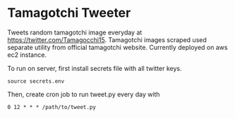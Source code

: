 # Tamagotchi Tweeter

Tweets random tamagotchi image everyday at https://twitter.com/Tamagocchi15. Tamagotchi images scraped used separate utility from official tamagotchi website. Currently deployed on aws ec2 instance.

To run on server, first install secrets file with all twitter keys.
```
source secrets.env
```

Then, create cron job to run tweet.py every day with
```
0 12 * * * /path/to/tweet.py
```
